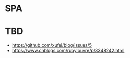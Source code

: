 # SPA

# TBD

- https://github.com/xufei/blog/issues/5
- https://www.cnblogs.com/rubylouvre/p/3348242.html
